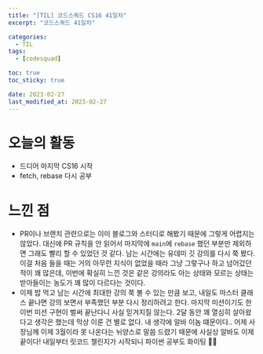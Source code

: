 ```yaml
---
title: "[TIL] 코드스쿼드 CS16 41일차"
excerpt: "코드스쿼드 41일차"

categories:
  - TIL
tags:
  - [codesquad]

toc: true
toc_sticky: true

date: 2023-02-27
last_modified_at: 2023-02-27
---
```


# 오늘의 활동
- 드디어 마지막 CS16 시작
- fetch, rebase 다시 공부

# 느낀 점
- PR이나 브랜치 관련으로는 이미 블로그와 스터디로 해봤기 때문에 그렇게 어렵지는 않았다. 대신에 PR 규칙을 안 읽어서 마지막에 `main`에 `rebase` 했던 부분만 제외하면 그래도 빨리 할 수 있었던 것 같다. 남는 시간에는 유데미 깃 강의를 다시 쭉 봤다. 이걸 처음 들을 때는 거의 아무런 지식이 없었을 때라 그냥 그렇구나 하고 넘어갔던 적이 꽤 많은데, 이번에 확실히 느낀 것은 같은 강의라도 아는 상태와 모르는 상태는 받아들이는 농도가 꽤 많이 다르다는 것이다.
- 이제 밥 먹고 남는 시간에 최대한 강의 쭉 볼 수 있는 만큼 보고, 내일도 마스터 클래스 끝나면 강의 보면서 부족했던 부분 다시 정리하려고 한다. 마지막 미션이기도 한 이번 미션 구현이 벌써 끝난다니 사실 믿겨지질 않는다. 2달 동안 꽤 열심히 살아왔다고 생각은 했는데 막상 이룬 건 별로 없다. 내 생각에 알바 이놈 떄문이다.. 어제 사장님께 이제 3월이라 못 나온다는 뉘양스로 말씀 드렸기 때문에 사실상 알바도 이제 끝이다! 내일부터 릿코드 챌린지가 시작되니 파이썬 공부도 화이팅 💪🏻